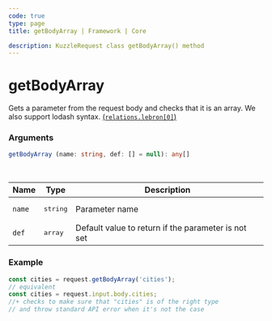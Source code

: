 ```yaml
---
code: true
type: page
title: getBodyArray | Framework | Core

description: KuzzleRequest class getBodyArray() method
---
```


# getBodyArray

<SinceBadge version="2.16.9" />

Gets a parameter from the request body and checks that it is an array.
We also support lodash syntax. [(`relations.lebron[0]`)](https://lodash.com/docs/4.17.15#get)

### Arguments

```ts
getBodyArray (name: string, def: [] = null): any[]
```

</br>

| Name   | Type              | Description    |
|--------|-------------------|----------------|
| `name` | <pre>string</pre> | Parameter name |
| `def` | <pre>array</pre> | Default value to return if the parameter is not set |


### Example

```ts
const cities = request.getBodyArray('cities');
// equivalent
const cities = request.input.body.cities;
//+ checks to make sure that "cities" is of the right type
// and throw standard API error when it's not the case
```
